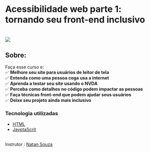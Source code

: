 # Acessibilidade web parte 1: tornando seu front-end inclusivo

<h1>
   <img src="https://i.ibb.co/StZfsZP/ACESSIBILIDADE-WEB-PARTE-1-TORNANDO-SEU-FRONT-END-INCLUSIVO.png" border="0">
</h1>

## Sobre: 
Faça esse curso e:<br>
✅ **Melhore seu site para usuários de leitor de tela**<br>
✅ **Entenda como uma pessoa cega usa a internet**<br>
✅ **Aprenda a testar seu site usando o NVDA**<br>
✅ **Perceba como detalhes no código podem impactar as pessoas**<br>
✅ **Faça técnicas front-end que podem ajudar seus usuários**<br>
✅ **Deixe seu projeto ainda mais inclusivo**<br>

###  Tecnologia utilizadas

* <a href="https://www.w3schools.com/html">HTML</a> 
* <a href="https://developer.mozilla.org/pt-BR/docs/Aprender/JavaScript">JavptaScrit</a>
<br><br>

Instrutor :  <a href="https://www.linkedin.com/in/designernatan/" >Natan Souza</a>